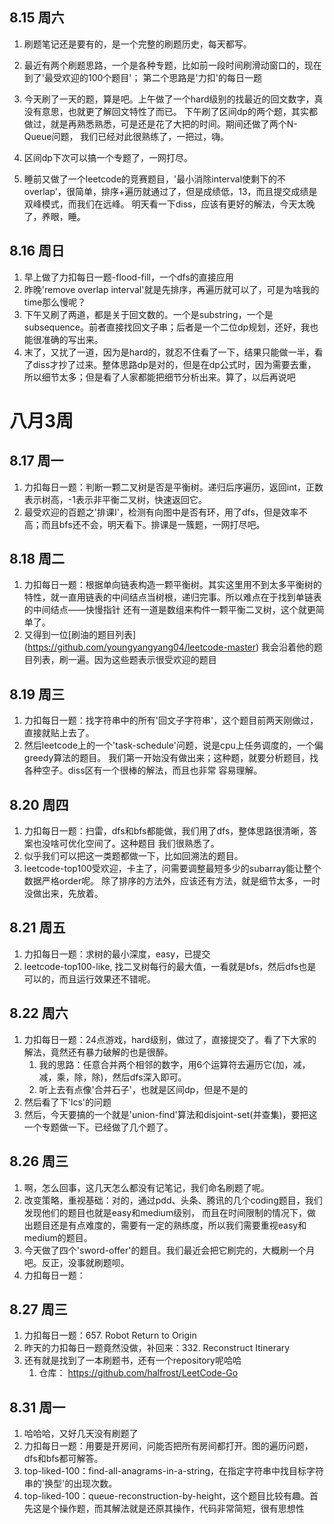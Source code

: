 ## 8.15 周六
1.  刷题笔记还是要有的，是一个完整的刷题历史，每天都写。
2.  最近有两个刷题思路，一个是各种专题，比如前一段时间刷滑动窗口的，现在到了'最受欢迎的100个题目'；
    第二个思路是'力扣'的每日一题

3.  今天刷了一天的题，算是吧。上午做了一个hard级别的找最近的回文数字，真没有意思，也就更了解回文特性了而已。
    下午刷了区间dp的两个题，其实都做过，就是再熟悉熟悉，可是还是花了大把的时间。期间还做了两个N-Queue问题，
    我们已经对此很熟练了，一把过，嗨。
4.  区间dp下次可以搞一个专题了，一网打尽。

5.  睡前又做了一个leetcode的竞赛题目，'最小消除interval使剩下的不overlap'，很简单，排序+遍历就通过了，但是成绩低，13，而且提交成绩是双峰模式，而我们在远峰。
    明天看一下diss，应该有更好的解法，今天太晚了，养眼，睡。

## 8.16 周日
1.  早上做了力扣每日一题-flood-fill，一个dfs的直接应用
2.  昨晚'remove overlap
    interval'就是先排序，再遍历就可以了，可是为啥我的time那么慢呢？
3.  下午又刷了两道，都是关于回文数的。一个是substring，一个是subsequence。前者直接找回文子串；后者是一个二位dp规划，还好，我也能很准确的写出来。
4.  末了，又扰了一道，因为是hard的，就忍不住看了一下，结果只能做一半，看了diss才抄了过来。整体思路dp是对的，但是在dp公式时，因为需要去重，所以细节太多；但是看了人家都能把细节分析出来。算了，以后再说吧

# 八月3周
## 8.17 周一
1.  力扣每日一题：判断一颗二叉树是否是平衡树。递归后序遍历，返回int，正数表示树高，-1表示非平衡二叉树，快速返回它。
2.  最受欢迎的百题之'排课I'，检测有向图中是否有环，用了dfs，但是效率不高；而且bfs还不会，明天看下。排课是一簇题，一网打尽吧。

## 8.18 周二
1.  力扣每日一题：根据单向链表构造一颗平衡树。其实这里用不到太多平衡树的特性，就一直用链表的中间结点当树根，递归完事。所以难点在于找到单链表的中间结点——快慢指针
    还有一道是数组来构件一颗平衡二叉树，这个就更简单了。
2.  又得到一位[刷油的题目列表]
    (https://github.com/youngyangyang04/leetcode-master)
    我会沿着他的题目列表，刷一遍。因为这些题表示很受欢迎的题目

## 8.19 周三
1.  力扣每日一题：找字符串中的所有'回文子字符串'，这个题目前两天刚做过，直接就贴上去了。
2.  然后leetcode上的一个'task-schedule'问题，说是cpu上任务调度的，一个偏greedy算法的题目。
    我们第一开始没有做出来；这种题，就要分析题目，找各种空子。diss区有一个很棒的解法，而且也非常
    容易理解。
## 8.20 周四
1.  力扣每日一题：扫雷，dfs和bfs都能做，我们用了dfs，整体思路很清晰，答案也没啥可优化空间了。这种题目
    我们很熟悉了。
2.  似乎我们可以把这一类题都做一下，比如回溯法的题目。
3.  leetcode-top100受欢迎，卡主了，问需要调整最短多少的subarray能让整个数据严格order呢。
    除了排序的方法外，应该还有方法，就是细节太多，一时没做出来，先放着。

## 8.21 周五
1.  力扣每日一题：求树的最小深度，easy，已提交
2.  leetcode-top100-like,
    找二叉树每行的最大值，一看就是bfs，然后dfs也是可以的，而且运行效果还不错呢。

## 8.22 周六
1.  力扣每日一题：24点游戏，hard级别，做过了，直接提交了。看了下大家的解法，竟然还有暴力破解的也是很醉。
    1.  我的思路：任意合并两个相邻的数字，用6个运算符去遍历它(加，减，减，乘，除，除)，然后dfs深入即可。
    2.  听上去有点像'合并石子'，也就是区间dp，但是不是的
2.  然后看了下'lcs'的问题
3.  然后，今天要搞的一个就是'union-find'算法和disjoint-set(并查集)，要把这一个专题做一下。已经做了几个题了。


## 8.26 周三
1.  啊，怎么回事，这几天怎么都没有记笔记，我们命名刷题了呢。
2.  改变策略，重视基础：对的，通过pdd、头条、腾讯的几个coding题目，我们发现他们的题目也就是easy和medium级别，
    而且在时间限制的情况下，做出题目还是有点难度的，需要有一定的熟练度，所以我们需要重视easy和medium的题目。
3.  今天做了四个'sword-offer'的题目。我们最近会把它刷完的，大概刷一个月吧。反正，没事就刷题呗。
4.  力扣每日一题：

## 8.27 周三
1.  力扣每日一题：657. Robot Return to Origin
2.  昨天的力扣每日一题竟然没做，补回来：332. Reconstruct Itinerary
3.  还有就是找到了一本刷题书，还有一个repository呢哈哈       
    1.  仓库： https://github.com/halfrost/LeetCode-Go

## 8.31 周一
1.  哈哈哈，又好几天没有刷题了
2.  力扣每日一题：用要是开房间，问能否把所有房间都打开。图的遍历问题，dfs和bfs都可解答。
3.  top-liked-100：find-all-anagrams-in-a-string，在指定字符串中找目标字符串的'换型'的出现次数。
4.  top-liked-100：queue-reconstruction-by-height，这个题目比较有趣。首先这是个操作题，而其解法就是还原其操作，代码非常简短，很有思想性
